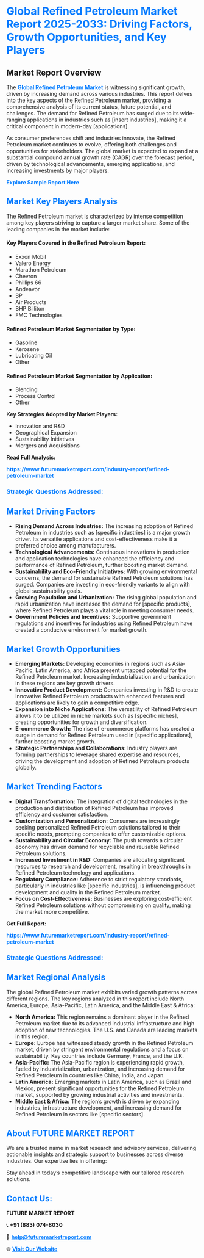 <h1 style="color: #007BFF;">Global Refined Petroleum Market Report 2025-2033: Driving Factors, Growth Opportunities, and Key Players</h1>

<section id="overview">
<h2>Market Report Overview</h2>
<p>The <a href="https://www.futuremarketreport.com/industry-report/refined-petroleum-market" style="color: #007BFF; text-decoration: none;"><strong>Global Refined Petroleum Market</strong></a> is witnessing significant growth, driven by increasing demand across various industries. This report delves into the key aspects of the Refined Petroleum market, providing a comprehensive analysis of its current status, future potential, and challenges. The demand for Refined Petroleum has surged due to its wide-ranging applications in industries such as [insert industries], making it a critical component in modern-day [applications].</p>
<p>As consumer preferences shift and industries innovate, the Refined Petroleum market continues to evolve, offering both challenges and opportunities for stakeholders. The global market is expected to expand at a substantial compound annual growth rate (CAGR) over the forecast period, driven by technological advancements, emerging applications, and increasing investments by major players.</p>
</section>

<section id="overview">
<p><a href="https://www.futuremarketreport.com/request-sample/reportId=107688" style="color: #007BFF; text-decoration: none;"><strong>Explore Sample Report Here</strong></a></p>
</section>

<section id="key-players">
<h2 style="color: #007BFF;">Market Key Players Analysis</h2>
<p>The Refined Petroleum market is characterized by intense competition among key players striving to capture a larger market share. Some of the leading companies in the market include:</p>
<h4>Key Players Covered in the Refined Petroleum Report:</h4>
<ul><li>Exxon Mobil</li><li>Valero Energy</li><li>Marathon Petroleum</li><li>Chevron</li><li>Phillips 66</li><li>Andeavor</li><li>BP</li><li>Air Products</li><li>BHP Billiton</li><li>FMC Technologies</li></ul>
<h4>Refined Petroleum Market Segmentation by Type:</h4>
<ul><li>Gasoline</li><li>Kerosene</li><li>Lubricating Oil</li><li>Other</li></ul>

<h4>Refined Petroleum Market Segmentation by Application:</h4>
<ul><li>Blending</li><li>Process Control</li><li>Other</li></ul>
<p><strong>Key Strategies Adopted by Market Players:</strong></p>
<ul>
<li>Innovation and R&D</li>
<li>Geographical Expansion</li>
<li>Sustainability Initiatives</li>
<li>Mergers and Acquisitions</li>
</ul>
</section>

<section>
<p><strong>Read Full Analysis: </strong></p><a href="https://www.futuremarketreport.com/industry-report/refined-petroleum-market" style="color: #007BFF; text-decoration: none;"><strong>https://www.futuremarketreport.com/industry-report/refined-petroleum-market</strong></a>
<h3 style="color: #007BFF;">Strategic Questions Addressed:</h3>
</section>

<section id="driving-factors">
<h2 style="color: #007BFF;">Market Driving Factors</h2>
<ul>
<li><strong>Rising Demand Across Industries:</strong> The increasing adoption of Refined Petroleum in industries such as [specific industries] is a major growth driver. Its versatile applications and cost-effectiveness make it a preferred choice among manufacturers.</li>
<li><strong>Technological Advancements:</strong> Continuous innovations in production and application technologies have enhanced the efficiency and performance of Refined Petroleum, further boosting market demand.</li>
<li><strong>Sustainability and Eco-Friendly Initiatives:</strong> With growing environmental concerns, the demand for sustainable Refined Petroleum solutions has surged. Companies are investing in eco-friendly variants to align with global sustainability goals.</li>
<li><strong>Growing Population and Urbanization:</strong> The rising global population and rapid urbanization have increased the demand for [specific products], where Refined Petroleum plays a vital role in meeting consumer needs.</li>
<li><strong>Government Policies and Incentives:</strong> Supportive government regulations and incentives for industries using Refined Petroleum have created a conducive environment for market growth.</li>
</ul>
</section>

<section id="growth-opportunities">
<h2 style="color: #007BFF;">Market Growth Opportunities</h2>
<ul>
<li><strong>Emerging Markets:</strong> Developing economies in regions such as Asia-Pacific, Latin America, and Africa present untapped potential for the Refined Petroleum market. Increasing industrialization and urbanization in these regions are key growth drivers.</li>
<li><strong>Innovative Product Development:</strong> Companies investing in R&D to create innovative Refined Petroleum products with enhanced features and applications are likely to gain a competitive edge.</li>
<li><strong>Expansion into Niche Applications:</strong> The versatility of Refined Petroleum allows it to be utilized in niche markets such as [specific niches], creating opportunities for growth and diversification.</li>
<li><strong>E-commerce Growth:</strong> The rise of e-commerce platforms has created a surge in demand for Refined Petroleum used in [specific applications], further boosting market growth.</li>
<li><strong>Strategic Partnerships and Collaborations:</strong> Industry players are forming partnerships to leverage shared expertise and resources, driving the development and adoption of Refined Petroleum products globally.</li>
</ul>
</section>

<section id="trending-factors">
<h2 style="color: #007BFF;">Market Trending Factors</h2>
<ul>
<li><strong>Digital Transformation:</strong> The integration of digital technologies in the production and distribution of Refined Petroleum has improved efficiency and customer satisfaction.</li>
<li><strong>Customization and Personalization:</strong> Consumers are increasingly seeking personalized Refined Petroleum solutions tailored to their specific needs, prompting companies to offer customizable options.</li>
<li><strong>Sustainability and Circular Economy:</strong> The push towards a circular economy has driven demand for recyclable and reusable Refined Petroleum solutions.</li>
<li><strong>Increased Investment in R&D:</strong> Companies are allocating significant resources to research and development, resulting in breakthroughs in Refined Petroleum technology and applications.</li>
<li><strong>Regulatory Compliance:</strong> Adherence to strict regulatory standards, particularly in industries like [specific industries], is influencing product development and quality in the Refined Petroleum market.</li>
<li><strong>Focus on Cost-Effectiveness:</strong> Businesses are exploring cost-efficient Refined Petroleum solutions without compromising on quality, making the market more competitive.</li>
</ul>
</section>

<section>
<p><strong>Get Full Report: </strong></p><a href="https://www.futuremarketreport.com/industry-report/refined-petroleum-market" style="color: #007BFF; text-decoration: none;"><strong>https://www.futuremarketreport.com/industry-report/refined-petroleum-market</strong></a>
<h3 style="color: #007BFF;">Strategic Questions Addressed:</h3>
</section>


<section id="regional-analysis">
<h2 style="color: #007BFF;">Market Regional Analysis</h2>
<p>The global Refined Petroleum market exhibits varied growth patterns across different regions. The key regions analyzed in this report include North America, Europe, Asia-Pacific, Latin America, and the Middle East & Africa:</p>
<ul>
<li><strong>North America:</strong> This region remains a dominant player in the Refined Petroleum market due to its advanced industrial infrastructure and high adoption of new technologies. The U.S. and Canada are leading markets in this region.</li>
<li><strong>Europe:</strong> Europe has witnessed steady growth in the Refined Petroleum market, driven by stringent environmental regulations and a focus on sustainability. Key countries include Germany, France, and the U.K.</li>
<li><strong>Asia-Pacific:</strong> The Asia-Pacific region is experiencing rapid growth, fueled by industrialization, urbanization, and increasing demand for Refined Petroleum in countries like China, India, and Japan.</li>
<li><strong>Latin America:</strong> Emerging markets in Latin America, such as Brazil and Mexico, present significant opportunities for the Refined Petroleum market, supported by growing industrial activities and investments.</li>
<li><strong>Middle East & Africa:</strong> The region’s growth is driven by expanding industries, infrastructure development, and increasing demand for Refined Petroleum in sectors like [specific sectors].</li>
</ul>
</section>

<footer>
<h2 style="color: #007BFF;">About FUTURE MARKET REPORT</h2>
<p>We are a trusted name in market research and advisory services, delivering actionable insights and strategic support to businesses across diverse industries. Our expertise lies in offering:</p>

<p>Stay ahead in today’s competitive landscape with our tailored research solutions.</p>

<h2 style="color: #007BFF;">Contact Us:</h2>
<p><strong>FUTURE MARKET REPORT</strong></p>
<p>📞 <strong>+91 (883) 074-8030</strong></p>
<p>📧 <strong><a href="mailto:help@futuremarketreport.com" style="color: #007BFF;">help@futuremarketreport.com</a></strong></p>
<p>🌐 <strong><a href="https://www.futuremarketreport.com/" style="color: #007BFF;">Visit Our Website</a></strong></p>
</footer>